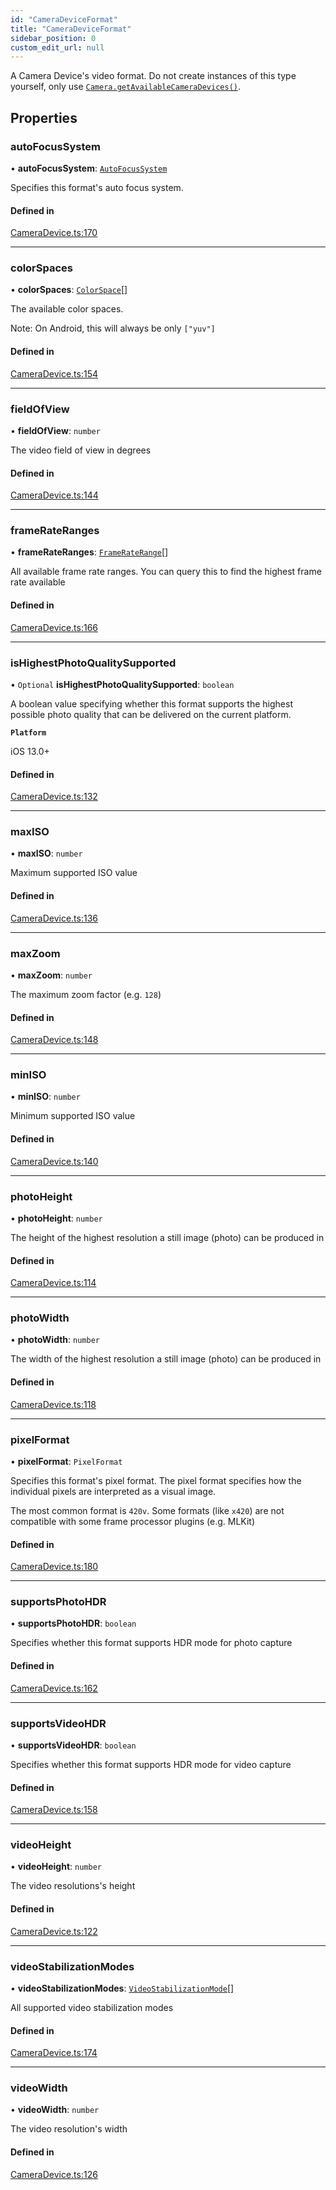 ```yaml
---
id: "CameraDeviceFormat"
title: "CameraDeviceFormat"
sidebar_position: 0
custom_edit_url: null
---
```


A Camera Device's video format. Do not create instances of this type yourself, only use [`Camera.getAvailableCameraDevices()`](../classes/Camera.md#getavailablecameradevices).

## Properties

### autoFocusSystem

• **autoFocusSystem**: [`AutoFocusSystem`](../#autofocussystem)

Specifies this format's auto focus system.

#### Defined in

[CameraDevice.ts:170](https://github.com/mrousavy/react-native-vision-camera/blob/c2fb5bf1/src/CameraDevice.ts#L170)

___

### colorSpaces

• **colorSpaces**: [`ColorSpace`](../#colorspace)[]

The available color spaces.

Note: On Android, this will always be only `["yuv"]`

#### Defined in

[CameraDevice.ts:154](https://github.com/mrousavy/react-native-vision-camera/blob/c2fb5bf1/src/CameraDevice.ts#L154)

___

### fieldOfView

• **fieldOfView**: `number`

The video field of view in degrees

#### Defined in

[CameraDevice.ts:144](https://github.com/mrousavy/react-native-vision-camera/blob/c2fb5bf1/src/CameraDevice.ts#L144)

___

### frameRateRanges

• **frameRateRanges**: [`FrameRateRange`](FrameRateRange.md)[]

All available frame rate ranges. You can query this to find the highest frame rate available

#### Defined in

[CameraDevice.ts:166](https://github.com/mrousavy/react-native-vision-camera/blob/c2fb5bf1/src/CameraDevice.ts#L166)

___

### isHighestPhotoQualitySupported

• `Optional` **isHighestPhotoQualitySupported**: `boolean`

A boolean value specifying whether this format supports the highest possible photo quality that can be delivered on the current platform.

**`Platform`**

iOS 13.0+

#### Defined in

[CameraDevice.ts:132](https://github.com/mrousavy/react-native-vision-camera/blob/c2fb5bf1/src/CameraDevice.ts#L132)

___

### maxISO

• **maxISO**: `number`

Maximum supported ISO value

#### Defined in

[CameraDevice.ts:136](https://github.com/mrousavy/react-native-vision-camera/blob/c2fb5bf1/src/CameraDevice.ts#L136)

___

### maxZoom

• **maxZoom**: `number`

The maximum zoom factor (e.g. `128`)

#### Defined in

[CameraDevice.ts:148](https://github.com/mrousavy/react-native-vision-camera/blob/c2fb5bf1/src/CameraDevice.ts#L148)

___

### minISO

• **minISO**: `number`

Minimum supported ISO value

#### Defined in

[CameraDevice.ts:140](https://github.com/mrousavy/react-native-vision-camera/blob/c2fb5bf1/src/CameraDevice.ts#L140)

___

### photoHeight

• **photoHeight**: `number`

The height of the highest resolution a still image (photo) can be produced in

#### Defined in

[CameraDevice.ts:114](https://github.com/mrousavy/react-native-vision-camera/blob/c2fb5bf1/src/CameraDevice.ts#L114)

___

### photoWidth

• **photoWidth**: `number`

The width of the highest resolution a still image (photo) can be produced in

#### Defined in

[CameraDevice.ts:118](https://github.com/mrousavy/react-native-vision-camera/blob/c2fb5bf1/src/CameraDevice.ts#L118)

___

### pixelFormat

• **pixelFormat**: `PixelFormat`

Specifies this format's pixel format. The pixel format specifies how the individual pixels are interpreted as a visual image.

The most common format is `420v`. Some formats (like `x420`) are not compatible with some frame processor plugins (e.g. MLKit)

#### Defined in

[CameraDevice.ts:180](https://github.com/mrousavy/react-native-vision-camera/blob/c2fb5bf1/src/CameraDevice.ts#L180)

___

### supportsPhotoHDR

• **supportsPhotoHDR**: `boolean`

Specifies whether this format supports HDR mode for photo capture

#### Defined in

[CameraDevice.ts:162](https://github.com/mrousavy/react-native-vision-camera/blob/c2fb5bf1/src/CameraDevice.ts#L162)

___

### supportsVideoHDR

• **supportsVideoHDR**: `boolean`

Specifies whether this format supports HDR mode for video capture

#### Defined in

[CameraDevice.ts:158](https://github.com/mrousavy/react-native-vision-camera/blob/c2fb5bf1/src/CameraDevice.ts#L158)

___

### videoHeight

• **videoHeight**: `number`

The video resolutions's height

#### Defined in

[CameraDevice.ts:122](https://github.com/mrousavy/react-native-vision-camera/blob/c2fb5bf1/src/CameraDevice.ts#L122)

___

### videoStabilizationModes

• **videoStabilizationModes**: [`VideoStabilizationMode`](../#videostabilizationmode)[]

All supported video stabilization modes

#### Defined in

[CameraDevice.ts:174](https://github.com/mrousavy/react-native-vision-camera/blob/c2fb5bf1/src/CameraDevice.ts#L174)

___

### videoWidth

• **videoWidth**: `number`

The video resolution's width

#### Defined in

[CameraDevice.ts:126](https://github.com/mrousavy/react-native-vision-camera/blob/c2fb5bf1/src/CameraDevice.ts#L126)
